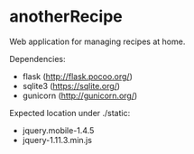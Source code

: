 # anotherRecipe
Web application for managing recipes at home.

Dependencies:
* flask (http://flask.pocoo.org/)
* sqlite3 (https://sqlite.org/)
* gunicorn (http://gunicorn.org/)

Expected location under ./static:
* jquery.mobile-1.4.5
* jquery-1.11.3.min.js
